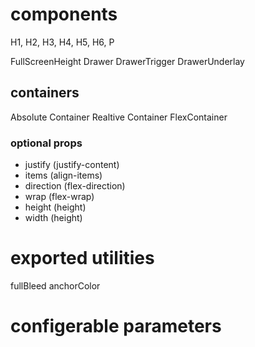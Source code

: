 # components

H1, H2, H3, H4, H5, H6, P

FullScreenHeight
Drawer
DrawerTrigger
DrawerUnderlay

## containers

Absolute Container
Realtive Container
FlexContainer

### optional props

- justify (justify-content)
- items (align-items)
- direction (flex-direction)
- wrap (flex-wrap)
- height (height)
- width (height)

# exported utilities

fullBleed
anchorColor

# configerable parameters

